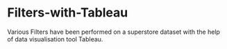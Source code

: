 # Filters-with-Tableau

Various Filters have been performed on a superstore dataset with the help of data visualisation tool Tableau.
